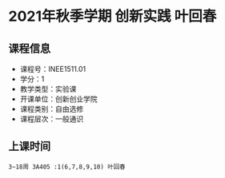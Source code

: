 # 2021年秋季学期 创新实践 叶回春






## 课程信息

- 课程号：INEE1511.01
- 学分：1
- 教学类型：实验课
- 开课单位：创新创业学院
- 课程类别：自由选修
- 课程层次：一般通识

## 上课时间

```
3~18周 3A405 :1(6,7,8,9,10) 叶回春
```

